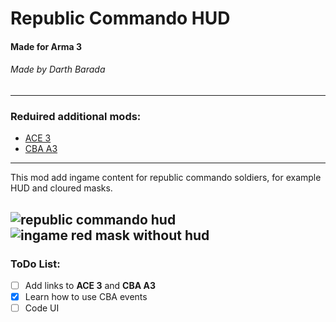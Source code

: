 # Republic Commando HUD
#### Made for Arma 3
###### Made by Darth Barada
---
### Reduired additional mods:
* [ACE 3](https://ace3mod.com/)
* [CBA A3](https://github.com/CBATeam/CBA_A3)
---
This mod add ingame content for republic commando soldiers, for example HUD and cloured masks.

![republic commando hud](https://cdna.artstation.com/p/assets/images/images/007/333/924/large/liam-pickford-8.jpg?1505401877)
![ingame red mask without hud](https://media.discordapp.net/attachments/652812703861309442/700365549065994460/Desktop_Screenshot_2020.04.16_-_18.21.11.00.png?width=860&height=463)
---
### ToDo List:
- [ ] Add links to __ACE 3__ and __CBA A3__
- [X] Learn how to use CBA events
- [ ] Code UI